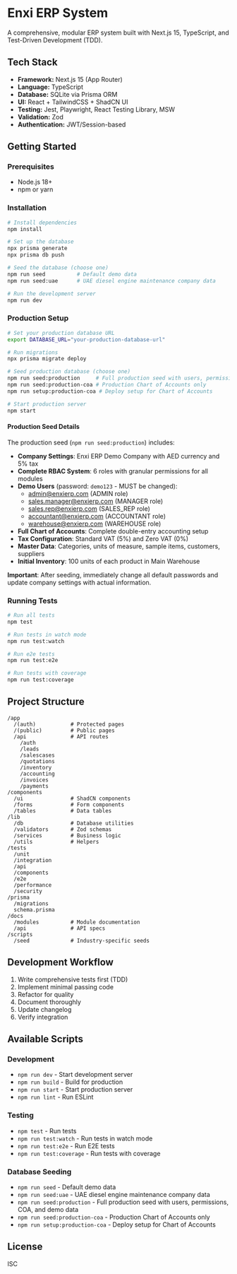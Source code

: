 # Enxi ERP System

A comprehensive, modular ERP system built with Next.js 15, TypeScript, and Test-Driven Development (TDD).

## Tech Stack

- **Framework:** Next.js 15 (App Router)
- **Language:** TypeScript
- **Database:** SQLite via Prisma ORM
- **UI:** React + TailwindCSS + ShadCN UI
- **Testing:** Jest, Playwright, React Testing Library, MSW
- **Validation:** Zod
- **Authentication:** JWT/Session-based

## Getting Started

### Prerequisites

- Node.js 18+ 
- npm or yarn

### Installation

```bash
# Install dependencies
npm install

# Set up the database
npx prisma generate
npx prisma db push

# Seed the database (choose one)
npm run seed          # Default demo data
npm run seed:uae      # UAE diesel engine maintenance company data

# Run the development server
npm run dev
```

### Production Setup

```bash
# Set your production database URL
export DATABASE_URL="your-production-database-url"

# Run migrations
npx prisma migrate deploy

# Seed production database (choose one)
npm run seed:production     # Full production seed with users, permissions, COA, and demo data
npm run seed:production-coa # Production Chart of Accounts only
npm run setup:production-coa # Deploy setup for Chart of Accounts

# Start production server
npm start
```

#### Production Seed Details

The production seed (`npm run seed:production`) includes:

- **Company Settings**: Enxi ERP Demo Company with AED currency and 5% tax
- **Complete RBAC System**: 6 roles with granular permissions for all modules
- **Demo Users** (password: `demo123` - MUST be changed):
  - admin@enxierp.com (ADMIN role)
  - sales.manager@enxierp.com (MANAGER role)
  - sales.rep@enxierp.com (SALES_REP role)
  - accountant@enxierp.com (ACCOUNTANT role)
  - warehouse@enxierp.com (WAREHOUSE role)
- **Full Chart of Accounts**: Complete double-entry accounting setup
- **Tax Configuration**: Standard VAT (5%) and Zero VAT (0%)
- **Master Data**: Categories, units of measure, sample items, customers, suppliers
- **Initial Inventory**: 100 units of each product in Main Warehouse

**Important**: After seeding, immediately change all default passwords and update company settings with actual information.

### Running Tests

```bash
# Run all tests
npm test

# Run tests in watch mode
npm run test:watch

# Run e2e tests
npm run test:e2e

# Run tests with coverage
npm run test:coverage
```

## Project Structure

```
/app
  /(auth)           # Protected pages
  /(public)         # Public pages
  /api              # API routes
    /auth
    /leads
    /salescases
    /quotations
    /inventory
    /accounting
    /invoices
    /payments
/components
  /ui               # ShadCN components
  /forms            # Form components
  /tables           # Data tables
/lib
  /db               # Database utilities
  /validators       # Zod schemas
  /services         # Business logic
  /utils            # Helpers
/tests
  /unit
  /integration
  /api
  /components
  /e2e
  /performance
  /security
/prisma
  /migrations
  schema.prisma
/docs
  /modules          # Module documentation
  /api              # API specs
/scripts
  /seed             # Industry-specific seeds
```

## Development Workflow

1. Write comprehensive tests first (TDD)
2. Implement minimal passing code
3. Refactor for quality
4. Document thoroughly
5. Update changelog
6. Verify integration

## Available Scripts

### Development
- `npm run dev` - Start development server
- `npm run build` - Build for production
- `npm run start` - Start production server
- `npm run lint` - Run ESLint

### Testing
- `npm test` - Run tests
- `npm run test:watch` - Run tests in watch mode
- `npm run test:e2e` - Run E2E tests
- `npm run test:coverage` - Run tests with coverage

### Database Seeding
- `npm run seed` - Default demo data
- `npm run seed:uae` - UAE diesel engine maintenance company data
- `npm run seed:production` - Full production seed with users, permissions, COA, and demo data
- `npm run seed:production-coa` - Production Chart of Accounts only
- `npm run setup:production-coa` - Deploy setup for Chart of Accounts

## License

ISC